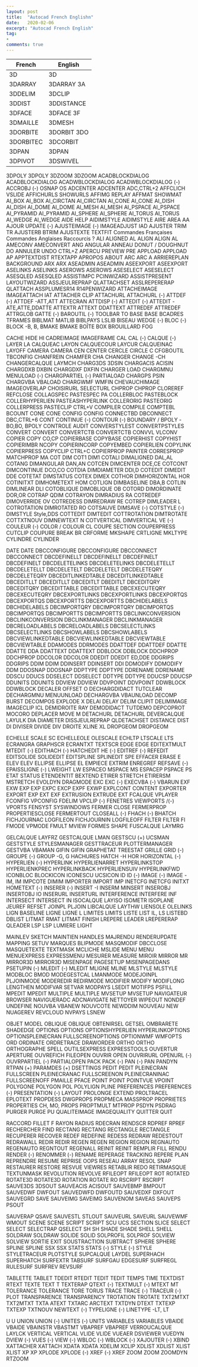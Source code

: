 ```yaml
---
layout: post
title:  "Autocad French Englishn"
date:   2020-02-06
excerpt: "Autocad French English"
tag:
- 
comments: true
---
```


French | English 
-----------|-----------
3D | 3D
3DARRAY | 3DARRAY 3A
3DDELIM | 3DCLIP
3DDIST | 3DDISTANCE
3DFACE | 3DFACE 3F 
3DMAILLE | 3DMESH
3DORBITE | 3DORBIT 3DO
3DORBITEC | 3DCORBIT
3DPAN | 3DPAN
3DPIVOT | 3DSWIVEL
3DPOLY 3DPOLY
3DZOOM 3DZOOM
ACADBLOCKDIALOG ACADBLOCKDIALOG
ACADWBLOCKDIALOG ACADWBLOCKDIALOG
(-) ACCROBJ (-) OSNAP OS
ADCENTER ADCENTER ADC,CTRL+2
AFFCLICH VSLIDE
AFFICHURLS SHOWURLS
AFFIMG REPLAY
AFFMAT SHOWMAT
AI_BOX AI_BOX
AI_CIRCTAN AI_CIRCTAN
AI_CONE AI_CONE
AI_DISH AI_DISH
AI_DOME AI_DOME
AI_MESH AI_MESH 
AI_PSPACE AI_PSPACE
AI_PYRAMID AI_PYRAMID
AI_SPHERE AI_SPHERE
AI_TORUS AI_TORUS
AI_WEDGE AI_WEDGE
AIDE HELP
AIDIMSTYLE AIDIMSTYLE
AIRE AREA AA
AJOUR UPDATE
(-) AJUSTEIMAGE (-) IMAGEADJUST IAD
AJUSTER TRIM TR
AJUSTERB BTRIM
AJUSTEXTE TEXTFIT
Commandes Françaises Commandes Anglaises Raccourcis ? 
ALI ALIGNED AL
ALIGN ALIGN AL
AMECONV AMECONVERT
ANG ANGULAR
ANNEAU DONUT / DOUGHNUT DO
ANNULER UNDO CTRL+Z
APERCU PREVIEW PRE
APPLOAD APPLOAD AP
APPTEXTDIST RTEXTAPP
APROPOS ABOUT
ARC ARC A
ARRIEREPLAN BACKGROUND
ARX ARX
ASEADMIN ASEADMIN
ASEEXPORT ASEEXPORT
ASELINKS ASELINKS
ASEROWS ASEROWS
ASESELECT ASESELECT
ASESQLED ASESQLED
ASSISTIMPC PCINWIZARD
ASSISTPRESENT LAYOUTWIZARD
ASSJEULREPRAP QLATTACHSET
ASSLREPERERAP QLATTACH
ASSPLUMESR14 R14PENWIZARD
ATTACHEIMAGE IMAGEATTACH IAT
ATTACHER CLIP
ATTACHURL ATTACHURL
(-) ATTDEF (-) ATTDEF -ATT,ATT 
ATTECRAN ATTDISP
(-) ATTEDIT (-) ATTEDIT -ATE,ATTE,DDATTE
ATTEXTR ATTEXT DDATTEXT
ATTREDEF ATTREDEF
ATTRGLOB GATTE
(-) BAROUTIL (-) TOOLBAR TO
BASE BASE
BCADRES TFRAMES
BIBLMAT MATLIB
BIBLPAYS LSLIB
BISEAU WEDGE
(-) BLOC (-) BLOCK -B, B, 
BMAKE BMAKE
BOÎTE BOX
BROUILLARD FOG


CACHE HIDE HI
CADREIMAGE IMAGEFRAME
CAL CAL
(-) CALQUE (-) LAYER LA
CALQUEAC LAYON
CALQUECOUR LAYCUR
CALQUEINAC LAYOFF
CAMERA CAMERA
CEN CENTER
CERCLE CIRCLE C 
CFGBOUTIL TBCONFIG
CHANFREIN CHAMFER CHA
CHANGER CHANGE -CH
CHANGERCALQUE LAYMCH
CHARG3DS 3DSIN
CHARGACIS ACISIN
CHARGDXB DXBIN
CHARGDXF DXFIN
CHARGER LOAD
CHARGMNU MENULOAD
(-) CHARGPARTIEL (-) PARTIALOAD
CHARGPS PSIN
CHARGVBA VBALOAD
CHARGWMF WMFIN
CHEVAUCHIMAGE IMAGEOVERLAP
CHOISIRURL SELECTURL
CHPROP CHPROP
CLOREREF REFCLOSE
COLLAGSPEC PASTESPEC PA
COLLERBLOC PASTEBLOCK
COLLERHYPERLIEN PASTEASHYPERLINK
COLLERORIG PASTEORIG
COLLERPRESS PASTECLIP CTRL+V
COMPILER COMPILE
COMPTEBL BCOUNT
CONE CONE
CONFIG CONFIG
CONNECTBD DBCONNECT DBC,CTRL+6
CONT CONTINUE
(-) CONTOUR (-) BOUNDARY / BPOLY -BO,BO, BPOLY
CONTROLE AUDIT
CONVERSTYLEST CONVERTPSTYLES
CONVERT CONVERT
CONVERTCTB CONVERTCTB
CONVVL VLCONV
COPIER COPY CO,CP
COPIERBASE COPYBASE
COPIERHIST COPYHIST
COPIERIMBR NCOPY
COPIERINCORP COPYEMBED
COPIERLIEN COPYLINK
COPIERPRESS COPYCLIP CTRL+C
COPIERPROP PAINTER
CORRESPROP MATCHPROP MA
COT DIM
COT1 DIM1
COTALI DIMALIGNED DAL,AL
COTANG DIMANGULAR DAN,AN
COTCEN DIMCENTER DCE,CE
COTCONT DIMCONTINUE DCO,CO
COTDIA DIMDIAMETER DDI,D
COTEDIT DIMEDIT DDE
COTETAT DIMSTATUS
COTEX DIMEX
COTHOR DIMHORIZONTAL HOR
COTINITXT DIMHOMETEXT HOM
COTLIGN DIMBASELINE DBA,B
COTLIN DIMLINEAR DLI
COTOBLIQUE DIMOBLIQUE OB
COTORD DIMORDINATE DOR,OR
COTRAP QDIM 
COTRAYON DIMRADIUS RA
COTREDEF DIMOVERRIDE OV
COTREDESS DIMREDRAW RE
COTREP DIMLEADER L
COTROTATION DIMROTATED RO
COTSAUVE DIMSAVE
(-) COTSTYLE (-) DIMSTYLE Style,DDS
COTTEDIT DIMTEDIT
COTTROTATION DIMTROTATE
COTTXTNOUV DIMNEWTEXT N
COTVERTICAL DIMVERTICAL VE
(-) COULEUR (-) COLOR / COLOUR CL
COUPE SECTION
COUPERPRESS CUTCLIP
COUPURE BREAK BR
CRFORME MKSHAPE
CRTLIGNE MKLTYPE
CYLINDRE CYLINDER


DATE DATE
DBCCONFIGURE DBCCONFIGURE
DBCCONNECT DBCCONNECT
DBCDEFINELLT DBCDEFINELLT
DBCDEFINELT DBCDEFINELT
DBCDELETELINKS DBCDELETELINKS
DBCDELETELLT DBCDELETELLT
DBCDELETELT DBCDELETELT
DBCDELETEQRY DBCDELETEQRY
DBCEDITLINKEDTABLE DBCEDITLINKEDTABLE
DBCEDITLLT DBCEDITLLT
DBCEDITLT DBEDITLT
DBCEDITQRY DBCEDITQRY
DBCEDITTABLE DBCEDITTABLE
DBCEXECUTEQRY DBCEXECUTEQRY
DBCEXPORTLINKS DBCEXPORTLINKS
DBCEXPORTQS DBCEXPORTQS
DBCEXPORTTS DBCEXPORTTS
DBCHIDELABELS DBCHIDELABELS
DBCIMPORTQRY DBCIMPORTQRY
DBCIMPORTQS DBCIMPORTQS
DBCIMPORTTS DBCIMPORTTS
DBCLINKCONVERSION DBCLINKCONVERSION
DBCLINKMANAGER DBCLINKMANAGER
DBCRELOADLABELS DBCRELOADLABELS
DBCSELECTLINKS DBCSELECTLINKS
DBCSHOWLABELS DBCSHOWLABELS
DBCVIEWLINKEDTABLE DBCVIEWLINKEDTABLE
DBCVIEWTABLE DBCVIEWTABLE
DDAMODES DDRMODES
DDATTDEF DDATTDEF
DDATTE DDATTE DDA
DDATTEXT DDATTEXT
DDBLOCK DDBLOCK
DDCHPROP DDCHPROP
DDCOLOR DDCOLOR
DDEDIT DDEDIT ED,DDE
DDGRIPS DDGRIPS
DDIM DDIM 
DDINSERT DDINSERT DDI
DDMODIFY DDMODIFY DDM
DDOSNAP DDOSNAP
DDPTYPE DDPTYPE
DDRENAME DDRENAME
DDSCU DDUCS
DDSELECT DDSELECT
DDTYPE DDTYPE
DDUCSP DDUCSP
DDUNITS DDUNITS
DDVIEW DDVIEW
DDVPOINT DDVPOINT
DDWBLOCK DDWBLOCK
DECALER OFFSET O
DECHARGDIDACT TUTCLEAR
DECHARGMNU MENUUNLOAD
DECHARGVBA VBAUNLOAD
DECOMP BURST
DECOMPOS EXPLODE X
DELAI DELAY
DELIM CLIPIT
DELIMIMAGE IMAGECLIP ICL
DEMIDROITE RAY
DEMODIDACT TUTDEMO
DEPCOPROT MOCORO
DEPLACER MOVE M
DETACHURL DETACHURL
DEVERCALQUE LAYULK
DIA DIAMETER
DISSJEULREPRAP QLDETACHSET
DISTANCE DIST DI
DIVISER DIVIDE DIV
DROITE XLINE XL
DROPGEOM DROPGEOM


ECHELLE SCALE SC
ECHELLEOLE OLESCALE
ECHLTP LTSCALE LTS
ECRANGRA GRAPHSCR
ECRANTXT TEXTSCR
EDGE EDGE
EDITEXTMULT MTEDIT
(-) EDITHACH (-) HATCHEDIT HE
(-) EDITREF (-) REFEDIT
EDITSOLIDE SOLIDEDIT
EDITSPLINE SPLINEDIT SPE
EFFACER ERASE E
ELEV ELEV
ELLIPSE ELLIPSE EL
EMPIECE EXTRIM
ENREGREF REFSAVE
(-) EPAISSLIGNE (-) LWEIGHT LW
ESPACEO MSPACE MS
ESPACEP PSPACE PS
ETAT STATUS
ETENDENTIT BEXTEND
ETIRER STRETCH
ETIRERSM MSTRETCH
EVOLDYN DRAGMODE
EXC EXC
(-) EXECVBA (-) VBARUN
EXF EXW
EXP EXP
EXPC EXCP
EXPF EXWP
EXPLCONT CONTENT
EXPORTER EXPORT EXP
EXT EXF
EXTRUSION EXTRUDE EXT
FCALQUE VPLAYER
FCONFIG VPCONFIG
FDELIM VPCLIP
(-) FENETRES VIEWPORTS /(-) VPORTS
FENSYST SYSWINDOWS
FERMER CLOSE
FERMERPROP PROPERTIESCLOSE
FERMERTOUT CLOSEALL
(-) FHACH (-) BHATCH
FICHJOURNAC LOGFILEON
FICHJOURNIN LOGFILEOFF
FILTER FILTER FI
FMODE VPMODE
FMULT MVIEW
FORMES SHAPE
FUSCALQUE LAYMRG


GELCALQUE LAYFRZ
GESTCALQUE LMAN
GESTSCU (+) UCSMAN
GESTSTYLE STYLESMANAGER
GESTTRACEUR PLOTTERMANAGER
GESTVBA VBAMAN
GIFIN GIFIN
GRAPHETAT TREESTAT
GRILLE GRID
(-) GROUPE (-) GROUP -G, G
HACHURES HATCH -H
HOR HORIZONTAL
(-) HYPERLIEN (-) HYPERLINK
HYPERLIENARRET HYPERLINKSTOP
HYPERLIENKPREC HYPERLINKBACK
HYPERLIENSUIV HYPERLINKFWD
ICONBLOC BLOCKICON
ICONESCU UCSICON
ID ID
(-) IMAGE (-) IMAGE -IM, IM
IMPCOTE DIMIM
IMPORTER IMPORT IMP
INETCFG INETCFG
INITXT HOMETEXT
(-) INSERER (-) INSERT -I
INSERM MINSERT
INSEROBJ INSERTOBJ IO
INSERURL INSERTURL
INTERFERENCE INTERFERE INF
INTERSECT INTERSECT IN
ISOCALQUE LAYISO
ISOMETR ISOPLANE
JEUREF REFSET
JOINPL PLJOIN
LIBCALQUE LAYTHW
LIENSOLE OLELINKS
LIGN BASELINE
LIGNE LIGNE L
LIMITES LIMITS
LISTE LIST IL, LS
LISTEBD DBLIST
LITMAT RMAT
LITMAT FINISH
LREPERE LEADER
LREPERERAP QLEADER
LSP LSP
LUMIERE LIGHT


MAINLEV SKETCH
MAINTIEN HANDLES
MAJRENDU RENDERUPDATE
MAPPING SETUV
MARQUES BLIPMODE
MASQMODIF DBCCLOSE
MASQUETEXTE TEXTMASK
MCLICHE MSLIDE
MENU MENU
MENUEXPRESS EXPRESSMENU
MESURER MEASURE
MIROIR MIRROR MR
MIRROR3D MIRROR3D
MISENPAGE PAGESETUP
MISENPAGEDANS PSETUPIN
(-) MLEDIT (-) MLEDIT
MLIGNE MLINE
MLSTYLE MLSTYLE
MODBLOC BMOD
MODEGESTCAL LMANMODE
MODEJOINPL PLJOINMODE
MODEREDIR REDIRMODE
MODIFIER MODIFY
MODIFLONG LENGTHEN
MODIFVAR SETVAR
MODPAYS LSEDIT
MOTIFPS PSFILL
MPEDIT MPEDIT
MULTIPLE MULTIPLE
MVSETUP MVSETUP
NAVIGATEUR BROWSER
NAVIGUERADC ADCNAVIGATE
NETTOYER WIPEOUT
NONDEF UNDEFINE
NOUVBA VBANEW
NOUVCOTE NEWDDIM
NOUVEAU NEW
NUAGEREV REVCLOUD
NVPAYS LSNEW


OBJET MODEL
OBLIQUE OBLIQUE
OBTENIRSEL GETSEL
OMBRARETE SHADEDGE
OPTIONS OPTIONS
OPTIONSHYPERLIEN HYPERLINKOPTIONS
OPTIONSPLEINECRAN FULLSCREENOPTIONS
OPTIONWMF WMFOPTS
ORD ORDINATE
ORDRETRACE DRAWORDER
ORTHO ORTHO
ORTHOGRAPHE SPELL
OUTILSEXPRESS EXPRESSTOOLS
OUVERTUR APERTURE
OUVREFICH FILEOPEN
OUVRIR OPEN
OUVRIRURL OPENURL
(-) OUVRPARTIEL (-) PARTIALOPEN
PACK PACK
(-) PAN (-) PAN
PANDYN RTPAN
(+) PARAMDES (+) DSETTINGS
PEDIT PEDIT
PLEINECRAN FULLSCREEN
PLEINECRANAC FULLSCREENON
PLEINECRANINAC FULLSCREENOFF
PMAILLE PFACE
POINT POINT
POINTVUE VPOINT
POLYGONE POLYGON POL
POLYLIGN PLINE
PREFERENCES PREFERENCES
(-) PRESENTATION (-) LAYOUT
PROLONGE EXTEND
PROLTRACEL EPLOTEXT
PROPDESS DWGPROPS
PROPMECA MASSPROP
PROPRIETES PROPERTIES CH, MO, PROPS
PROPTMULT MTPROP
PSDYN PSDRAG
PURGER PURGE PU
QUALITEIMAGE IMAGEQUALITY
QUITTER QUIT


RACCORD FILLET F
RAYON RADIUS
RDECRAN RENDSCR
RDPREF RPREF
RECHERCHER FIND
RECTANG RECTANG
RECTANGLE RECTANGLE
RECUPERER RECOVER
REDEF REDEFINE
REDESS REDRAW
REDESTOUT REDRAWALL
REDIR REDIR
REGEN REGEN
REGION REGION
REGNAUTO REGENAUTO
REGNTOUT REGENALL
REINIT REINIT
REMPLIR FILL
RENDU RENDER
(-) RENOMMER (-) RENAME
REPERAGE TRACKING
REPERE PLAN
REPRENDRE RESUME
REPRISE OOPS
RESEAU ARRAY
RESOL SNAP
RESTAURER RESTORE
RESVUE VIEWRES
RETABLIR REDO
RETIRMASQUE TEXTUNMASK
REVOLUTION REVOLVE
RFILEOPT RFILEOPT
ROT ROTATED
ROTATE3D ROTATE3D
ROTATION ROTATE RO
RSCRIPT RSCRIPT
SAUVE3DS 3DSOUT
SAUVEACIS ACISOUT
SAUVEBMP BMPOUT
SAUVEDWF DWFOUT
SAUVEDWFD DWFOUTD
SAUVEDXF DXFOUT
SAUVEGRD SAVE
SAUVEIMG SAVEIMG
SAUVENOM SAVEAS
SAUVEPS PSOUT


SAUVERAP QSAVE
SAUVESTL STLOUT
SAUVEURL SAVEURL
SAUVEWMF WMOUT 
SCENE SCENE
SCRIPT SCRIPT
SCU UCS
SECTION SLICE
SELECT SELECT
SELECTRAP QSELECT
SH SH
SHADE SHADE
SHELL SHELL
SOLDRAW SOLDRAW
SOLIDE SOLID
SOLPROFIL SOLPROF
SOLVIEW SOLVIEW
SORTIE EXIT
SOUSTRACTION SUBTRACT
SPHERE SPHERE
SPLINE SPLINE
SSX SSX
STATS STATS
(-) STYLE (-) STYLE
STYLETRACEUR PLOTSTYLE
SUPCALQUE LAYDEL
SUPERHACH SUPERHATCH
SURFEXTR TABSURF
SURFGAU EDGESURF
SURFREGL RULESURF
SURFREV REVSURF


TABLETTE TABLET
TDEDIT RTEDIT
TEDIT TEDIT
TEMPS TIME
TEXTDIST RTEXT
TEXTE TEXT T
TEXTERAP QTEXT
(-) TEXTMULT (-) MTEXT MT
TOLERANCE TOLERANCE
TORE TORUS
TRACE TRACE
(-) TRACEUR (-) PLOT
TRANSPARENCE TRANSPARENCY
TROTATION TROTATE
TXT2MTXT TXT2MTXT
TXTA ATEXT
TXTARC ARCTEXT
TXTDYN DTEXT
TXTEXP TXTEXP
TXTNOUV NEWTEXT
(-) TYPELIGNE (-) LINETYPE -LT, LT


U U
UNION UNION
(-) UNITES (-) UNITS
VARIABLES VARIABLES
VBAIDE VBAIDE
VBAINSTR VBASTMT
VBAPREF VBAPREF
VERROUCALQUE LAYLCK
VERTICAL VERTICAL
VLIDE VLIDE
VUEAER DSVIEWER
VUEDYN DVIEW
(-) VUES (-) VIEW
(-) WBLOC (-) WBLOCK
(-) XAJOUTER (-) XBIND
XATTACHER XATTACH
XDATA XDATA
XDELIM XCLIP
XDLIST XDLIST
XLIST XLIST
XP XP
XPLODE XPLODE
(-) XREF (-) XREF
ZOOM ZOOM
ZOOMDYN RTZOOM
